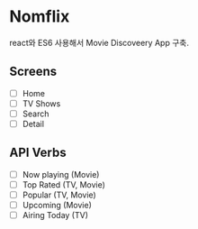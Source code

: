 # Nomflix

react와 ES6 사용해서 Movie Discoveery App 구축.

## Screens

- [ ] Home
- [ ] TV Shows
- [ ] Search
- [ ] Detail

## API Verbs

- [ ] Now playing (Movie)
- [ ] Top Rated (TV, Movie)
- [ ] Popular (TV, Movie)
- [ ] Upcoming (Movie)
- [ ] Airing Today (TV)
